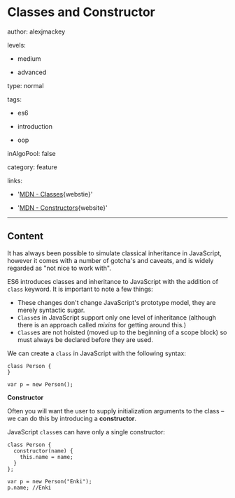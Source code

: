 # Classes and Constructor
author: alexjmackey

levels:

  - medium

  - advanced

type: normal

tags:

  - es6

  - introduction

  - oop

inAlgoPool: false

category: feature

links:

  - '[MDN - Classes](https://developer.mozilla.org/en-US/docs/Web/JavaScript/Reference/Classes){webstie}'
  
  - '[MDN - Constructors](https://developer.mozilla.org/en-US/docs/Web/JavaScript/Reference/Classes/constructor){website}'

---
## Content

It has always been possible to simulate classical inheritance in JavaScript, however it comes with a number of gotcha's and caveats, and is widely regarded as "not nice to work with".

ES6 introduces classes and inheritance to JavaScript with the addition of `class` keyword. It is important to note a few things:

* These changes don't change JavaScript's prototype model, they are merely syntactic sugar.
* `Class`es in JavaScript support only one level of inheritance (although there is an approach called _mixins_ for getting around this.)
* `Class`es are not hoisted (moved up to the beginning of a scope block) so must always be declared before they are used.

We can create a `class` in JavaScript with the following syntax:

```
class Person {
}

var p = new Person();
```

**Constructor**

Often you will want the user to supply initialization arguments to the class – we can do this by introducing a **constructor**.

JavaScript `class`es can have only a single constructor:

```
class Person {
  constructor(name) {
    this.name = name;
  }
};

var p = new Person("Enki");
p.name; //Enki
```
